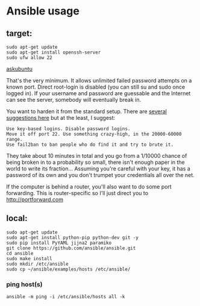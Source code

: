 # Ansible usage

## target:

	sudo apt-get update
	sudo apt-get install openssh-server
	sudo ufw allow 22

[askubuntu](http://askubuntu.com/questions/51925/how-do-i-configure-a-new-ubuntu-installation-to-accept-ssh-connections)

That's the very minimum. It allows unlimited failed password attempts on a known port. Direct root-login is disabled (you can still su and sudo once logged in). If your username and password are guessable and the Internet can see the server, somebody will eventually break in.

You want to harden it from the standard setup. There are [several suggestions here](http://askubuntu.com/questions/2271/how-to-harden-an-ssh-server) but at the least, I suggest:

    Use key-based logins. Disable password logins.
    Move it off port 22. Use something crazy-high, in the 20000-60000 range.
    Use fail2ban to ban people who do find it and try to brute it.

They take about 10 minutes in total and you go from a 1/10000 chance of being broken in to a probability so small, there isn't enough paper in the world to write its fraction... Assuming you're careful with your key, it has a password of its own and you don't trumpet your credentials all over the net.

If the computer is behind a router, you'll also want to do some port forwarding. This is router-specific so I'll just direct you to http://portforward.com

## local:

	sudo apt-get update
	sudo apt-get install python-pip python-dev git -y
	sudo pip install PyYAML jijna2 paramiko
	git clone https://github.com/ansible/ansible.git
	cd ansible
	sudo make install
	sudo mkdir /etc/ansible
	sudo cp ~/ansible/examples/hosts /etc/ansible/

### ping host(s)

	ansible -m ping -i /etc/ansible/hosts all -k

